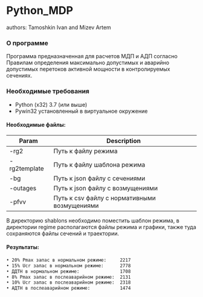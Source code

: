 # Python_MDP
authors: Tamoshkin Ivan and Mizev Artem 
### О программе 
Программа предназначенная для расчетов МДП и АДП согласно Правилам определения максимально допустимых и аварийно допустимых перетоков активной мощности в контролируемых сечениях. 
### Необходимые требования 
* Python (x32) 3.7 (или выше)
* Pywin32 установленный в виртуальное окружение 
#### Необходимые файлы:
| Param | Description |
| ------ | ------ |
| -rg2 | Путь к файлу режима |
| -rg2template | Путь к файлу шаблона режима |
| -bg | Путь к json файлу с сечениями |
| -outages | Путь к json файлу с возмущениями |
| -pfvv | Путь к csv файлу с нормативными возмущениями |
В директорию shablons необходимо поместить шаблон режима, в директории regime располагаются файлы режима и графики, также туда сохраняются файлы сечений и траектории.  
#### Результаты:
```sh
• 20% Pmax запас в нормальном режиме:     2217
• 15% Ucr запас в нормальном режиме:      2778
• ДДТН в нормальном режиме:               1708
• 8% Pmax запас в послеаварийном режиме:  2131
• 10% Ucr запас в послеаварийном режиме:  2318
• АДТН в послеаварийном режиме:	          1474
```
